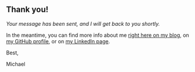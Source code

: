 ## Thank you!

*Your message has been sent, and I will get back to you shortly.*

In the meantime, you can find more info about me [right here on my blog](/blog/), on [my GitHub profile](https://github.com/bhashkarsharma), or on [my LinkedIn page](https://www.linkedin.com/in/bhashkarsharma).

Best,

Michael